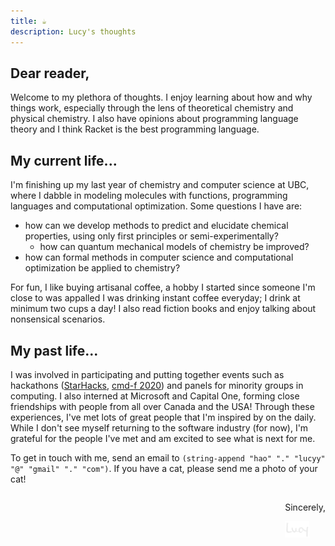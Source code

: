 ```yaml
---
title: ☕
description: Lucy's thoughts
---
```


## Dear reader,

Welcome to my plethora of thoughts. I enjoy learning about how and why things work, especially through the lens of theoretical chemistry and physical chemistry. I also have opinions about programming language theory and I think Racket is the best programming language.

## My current life...

I'm finishing up my last year of chemistry and computer science at UBC, where I dabble in modeling molecules with functions, programming languages and computational optimization. Some questions I have are: 

- how can we develop methods to predict and elucidate chemical properties, using only first principles or semi-experimentally?
  - how can quantum mechanical models of chemistry be improved?
- how can formal methods in computer science and computational optimization be applied to chemistry? 

For fun, I like buying artisanal coffee, a hobby I started since someone I'm close to was appalled I was drinking instant coffee everyday; I drink at minimum two cups a day! I also read fiction books and enjoy talking about nonsensical scenarios.

## My past life...

I was involved in participating and putting together events such as hackathons ([StarHacks](https://starhacks.devpost.com/), [cmd-f 2020](https://devpost.com/software/ecoeats-sgwzhp)) and panels for minority groups in computing. I also interned at Microsoft and Capital One, forming close friendships with people from all over Canada and the USA! Through these experiences, I've met lots of great people that I'm inspired by on the daily. While I don't see myself returning to the software industry (for now), I'm grateful for the people I've met and am excited to see what is next for me.

<p>
To get in touch with me, send an email to <code>(string-append "hao" "." "lucyy" "@" "gmail" "." "com")</code>. If you have a cat, please send me a photo of your cat!
</p>


<div style="float: right;"><p style="text-align: right">Sincerely,</p>
<img style="width: 4vw" src="/images/lucy.png"/></div>
